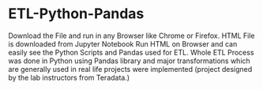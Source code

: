# ETL-Python-Pandas 
Download the File and run in any Browser like Chrome or Firefox.
HTML File is downloaded from Jupyter Notebook
Run HTML on Browser and can easily see the Python Scripts and Pandas used for ETL.
Whole ETL Process was done in Python using Pandas library and major
transformations which are generally used in real life projects were
implemented (project designed by the lab instructors from Teradata.)
